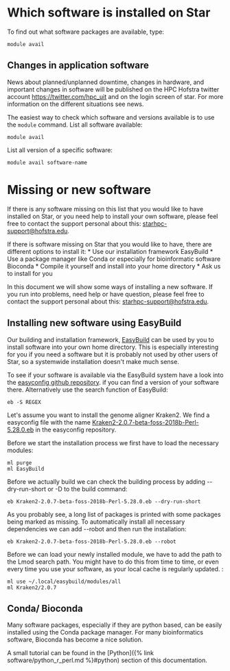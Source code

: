 # Which software is installed on Star

To find out what software packages are available, type:

    module avail

## Changes in application software

News about planned/unplanned downtime, changes in hardware, and
important changes in software will be published on the HPC Hofstra twitter
account <https://twitter.com/hpc_uit> and on the login screen of star.
For more information on the different situations see <span
class="title-ref">news</span>.

The easiest way to check which software and versions available is to use
the `module` command. List all software available:

    module avail

List all version of a specific software:

    module avail software-name

# Missing or new software

If there is any software missing on this list that you would like to
have installed on Star, or you need help to install your own software,
please feel free to contact the support personal about this:
<starhpc-support@hofstra.edu>.

If there is software missing on Star that you would like to have,
there are different options to install it: \* Use our installation
framework EasyBuild \* Use a package manager like Conda or especially
for bioinformatic software Bioconda \* Compile it yourself and install
into your home directory \* Ask us to install for you

In this document we will show some ways of installing a new software. If
you run into problems, need help or have question, please feel free to
contact the support personal about this: <starhpc-support@hofstra.edu>.

## Installing new software using EasyBuild

Our building and installation framework,
[EasyBuild](https://easybuild.readthedocs.io/en/latest/Using_the_EasyBuild_command_line.html)
can be used by you to install software into your own home directory.
This is especially interesting for you if you need a software but it is
probably not used by other users of Star, so a systemwide installation
doesn't make much sense.

To see if your software is available via the EasyBuild system have a
look into the [easyconfig github
repository](https://github.com/easybuilders/easybuild-easyconfigs). if
you can find a version of your software there. Alternatively use the
search function of EasyBuild:

    eb -S REGEX

Let's assume you want to install the genome aligner Kraken2. We find a
easyconfig file with the name
[Kraken2-2.0.7-beta-foss-2018b-Perl-5.28.0.eb](https://github.com/easybuilders/easybuild-easyconfigs/blob/master/easybuild/easyconfigs/k/Kraken2/Kraken2-2.0.7-beta-foss-2018b-Perl-5.28.0.eb)
in the easyconfig repository.

Before we start the installation process we first have to load the
necessary modules:

    ml purge
    ml EasyBuild

Before we actually build we can check the building process by adding
<span class="title-ref">--dry-run-short</span> or <span
class="title-ref">-D</span> to the build command:

    eb Kraken2-2.0.7-beta-foss-2018b-Perl-5.28.0.eb --dry-run-short

As you probably see, a long list of packages is printed with some
packages being marked as missing. To automatically install all necessary
dependencies we can add <span class="title-ref">--robot</span> and then
run the installation:

    eb Kraken2-2.0.7-beta-foss-2018b-Perl-5.28.0.eb --robot

Before we can load your newly installed module, we have to add the path
to the Lmod search path. You might have to do this from time to time, or
even every time you use your software, as your local cache is regularly
updated. :

    ml use ~/.local/easybuild/modules/all
    ml Kraken2/2.0.7

## Conda/ Bioconda

Many software packages, especially if they are python based, can be
easily installed using the Conda package manager. For many
bioinformatics software, Bioconda has become a nice solution.

A small tutorial can be found in the [Python]({% link software/python_r_perl.md %}#python) section of this
documentation.
